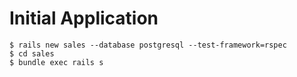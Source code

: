 # Initial Application

    $ rails new sales --database postgresql --test-framework=rspec
    $ cd sales
    $ bundle exec rails s
